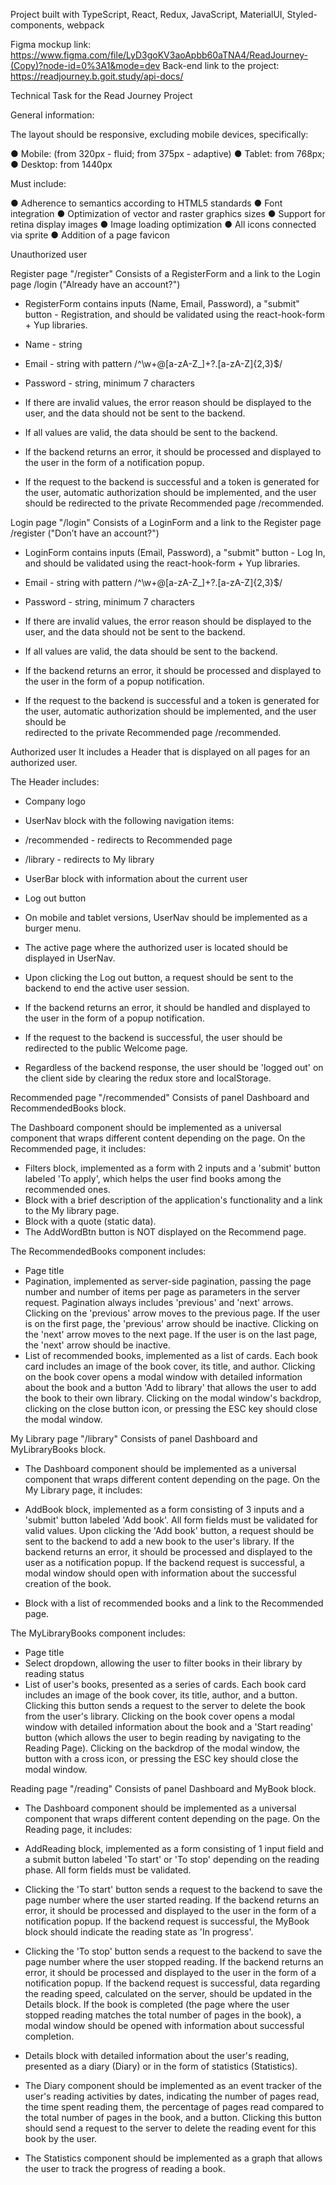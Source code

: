 Project built with TypeScript, React, Redux, JavaScript, MaterialUI, Styled-components, webpack

Figma mockup link: https://www.figma.com/file/LyD3goKV3aoApbb60aTNA4/ReadJourney-(Copy)?node-id=0%3A1&mode=dev
Back-end link to the project: https://readjourney.b.goit.study/api-docs/

Technical Task for the Read Journey Project

General information:

The layout should be responsive, excluding mobile devices, specifically:

● Mobile: (from 320px - fluid; from 375px - adaptive)
● Tablet: from 768px;
● Desktop: from 1440px

Must include:

● Adherence to semantics according to HTML5 standards
● Font integration
● Optimization of vector and raster graphics sizes
● Support for retina display images
● Image loading optimization
● All icons connected via sprite
● Addition of a page favicon

Unauthorized user

  Register page "/register"
  Consists of a RegisterForm and a link to the Login page /login ("Already have an account?")

  - RegisterForm contains inputs (Name, Email, Password), a "submit" button - Registration, and should be validated using the react-hook-form + Yup libraries.

  - Name - string
  - Email - string with pattern /^\w+@[a-zA-Z_]+?\.[a-zA-Z]{2,3}$/
  - Password - string, minimum 7 characters
  - If there are invalid values, the error reason should be displayed to the user, and the data should not be sent to the backend.
  - If all values are valid, the data should be sent to the backend.

  - If the backend returns an error, it should be processed and displayed to the user in the form of a notification popup.
  - If the request to the backend is successful and a token is generated for the user, automatic authorization should be implemented, and the user should be 
    redirected to the private Recommended page /recommended.

Login page "/login"
Consists of a LoginForm and a link to the Register page /register ("Don’t have an account?")

- LoginForm contains inputs (Email, Password), a "submit" button - Log In, and should be validated using the react-hook-form + Yup libraries.

- Email - string with pattern /^\w+@[a-zA-Z_]+?\.[a-zA-Z]{2,3}$/
- Password - string, minimum 7 characters
- If there are invalid values, the error reason should be displayed to the user, and the data should not be sent to the backend.
- If all values are valid, the data should be sent to the backend.

- If the backend returns an error, it should be processed and displayed to the user in the form of a popup notification.
- If the request to the backend is successful and a token is generated for the user, automatic authorization should be implemented, and the user should be   
  redirected to the private Recommended page /recommended.

Authorized user
It includes a Header that is displayed on all pages for an authorized user.

The Header includes:

- Company logo
- UserNav block with the following navigation items:
- /recommended - redirects to Recommended page
- /library - redirects to My library
- UserBar block with information about the current user
- Log out button

- On mobile and tablet versions, UserNav should be implemented as a burger menu.

- The active page where the authorized user is located should be displayed in UserNav.

- Upon clicking the Log out button, a request should be sent to the backend to end the active user session.

- If the backend returns an error, it should be handled and displayed to the user in the form of a popup notification.
- If the request to the backend is successful, the user should be redirected to the public Welcome page.

- Regardless of the backend response, the user should be 'logged out' on the client side by clearing the redux store and localStorage.

Recommended page "/recommended"
Consists of panel Dashboard and RecommendedBooks block.

The Dashboard component should be implemented as a universal component that wraps different content depending on the page. On the Recommended page, it includes:

- Filters block, implemented as a form with 2 inputs and a 'submit' button labeled 'To apply', which helps the user find books among the recommended ones.
- Block with a brief description of the application's functionality and a link to the My library page.
- Block with a quote (static data).
- The AddWordBtn button is NOT displayed on the Recommend page.

The RecommendedBooks component includes:

- Page title
- Pagination, implemented as server-side pagination, passing the page number and number of items per page as parameters in the server request. Pagination always 
  includes 'previous' and 'next' arrows. Clicking on the 'previous' arrow moves to the previous page. If the user is on the first page, the 'previous' arrow should 
  be inactive. Clicking on the 'next' arrow moves to the next page. If the user is on the last page, the 'next' arrow should be inactive.
- List of recommended books, implemented as a list of cards. Each book card includes an image of the book cover, its title, and author. Clicking on the book cover 
  opens a modal window with detailed information about the book and a button 'Add to library' that allows the user to add the book to their own library. Clicking 
  on the modal window's backdrop, clicking on the close button icon, or pressing the ESC key should close the modal window.

 
 	
My Library page "/library"
Consists of panel Dashboard and MyLibraryBooks block.

- The Dashboard component should be implemented as a universal component that wraps different content depending on the page. On the My Library page, it includes:

- AddBook block, implemented as a form consisting of 3 inputs and a 'submit' button labeled 'Add book'. All form fields must be validated for valid values. Upon clicking the 'Add book' button, a request should be sent to the backend to add a new book to the user's library. If the backend returns an error, it should be processed and displayed to the user as a notification popup. If the backend request is successful, a modal window should open with information about the successful creation of the book.
- Block with a list of recommended books and a link to the Recommended page.

The MyLibraryBooks component includes:

- Page title
- Select dropdown, allowing the user to filter books in their library by reading status
- List of user's books, presented as a series of cards. Each book card includes an image of the book cover, its title, author, and a button. Clicking this button  sends a request to the server to delete the book from the user's library. Clicking on the book cover opens a modal window with detailed information about the book and a 'Start reading' button (which allows the user to begin reading by navigating to the Reading Page). Clicking on the backdrop of the modal window, the button with a cross icon, or pressing the ESC key should close the modal window.

Reading page "/reading"
Consists of panel Dashboard and MyBook block.

- The Dashboard component should be implemented as a universal component that wraps different content depending on the page. On the Reading page, it includes:

- AddReading block, implemented as a form consisting of 1 input field and a submit button labeled 'To start' or 'To stop' depending on the reading phase. All form fields must be validated.

- Clicking the 'To start' button sends a request to the backend to save the page number where the user started reading. If the backend returns an error, it should be processed and displayed to the user in the form of a notification popup. If the backend request is successful, the MyBook block should indicate the reading state as 'In progress'.

- Clicking the 'To stop' button sends a request to the backend to save the page number where the user stopped reading. If the backend returns an error, it should be processed and displayed to the user in the form of a notification popup. If the backend request is successful, data regarding the reading speed, calculated on the server, should be updated in the Details block. If the book is completed (the page where the user stopped reading matches the total number of pages in the book), a modal window should be opened with information about successful completion.

- Details block with detailed information about the user's reading, presented as a diary (Diary) or in the form of statistics (Statistics).

- The Diary component should be implemented as an event tracker of the user's reading activities by dates, indicating the number of pages read, the time spent reading them, the percentage of pages read compared to the total number of pages in the book, and a button. Clicking this button should send a request to the server to delete the reading event for this book by the user.

- The Statistics component should be implemented as a graph that allows the user to track the progress of reading a book.
